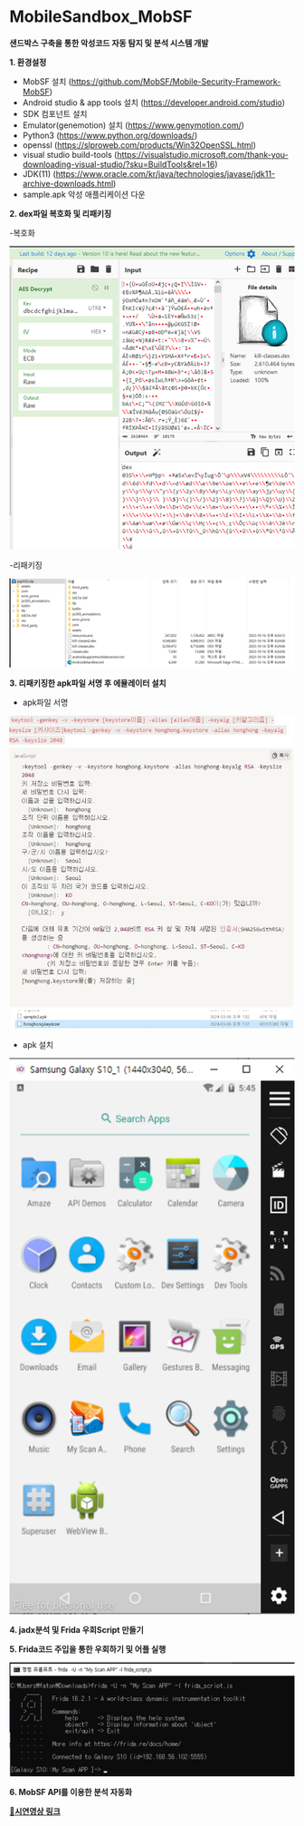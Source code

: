 # MobileSandbox_MobSF
**샌드박스 구축을 통한 악성코드 자동 탐지 및 분석 시스템 개발**

**1. 환경설정**

- MobSF 설치 (https://github.com/MobSF/Mobile-Security-Framework-MobSF)
- Android studio & app tools 설치 (https://developer.android.com/studio)
- SDK 컴포넌트 설치
- Emulator(genemotion) 설치 (https://www.genymotion.com/)
- Python3 (https://www.python.org/downloads/)
- openssl (https://slproweb.com/products/Win32OpenSSL.html)
- visual studio build-tools (https://visualstudio.microsoft.com/thank-you-downloading-visual-studio/?sku=BuildTools&rel=16)
- JDK(11) (https://www.oracle.com/kr/java/technologies/javase/jdk11-archive-downloads.html)
- sample.apk 악성 애플리케이션 다운

**2. dex파일 복호화 및 리패키징**

-복호화

![Decrypt.png](https://github.com/kdjehdwls/MobileSandbox_MobSF/blob/master/img/Decrypt.png)

-리패키징

![de_repack.png](https://github.com/kdjehdwls/MobileSandbox_MobSF/blob/master/img/de_repack.png)



**3. 리패키징한 apk파일 서명 후 에뮬레이터 설치**

- apk파일 서명
  
![sign.jpg](https://github.com/kdjehdwls/MobileSandbox_MobSF/blob/master/img/sign.jpg)

- apk 설치
  
![install.png](https://github.com/kdjehdwls/MobileSandbox_MobSF/blob/master/img/install.png)

**4. jadx분석 및 Frida 우회Script 만들기**


**5. Frida코드 주입을 통한 우회하기 및 어플 실행**

![frida.png](https://github.com/kdjehdwls/MobileSandbox_MobSF/blob/master/img/frida.png)

**6. MobSF API를 이용한 분석 자동화**



**[🔗시연영상 링크](https://youtu.be/rsbWD3IgQtY)**
